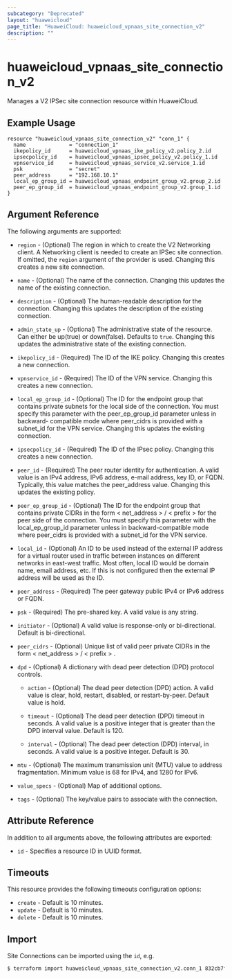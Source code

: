 ```yaml
---
subcategory: "Deprecated"
layout: "huaweicloud"
page_title: "HuaweiCloud: huaweicloud_vpnaas_site_connection_v2"
description: ""
---
```


# huaweicloud_vpnaas_site_connection_v2

Manages a V2 IPSec site connection resource within HuaweiCloud.

## Example Usage

```hcl
resource "huaweicloud_vpnaas_site_connection_v2" "conn_1" {
  name              = "connection_1"
  ikepolicy_id      = huaweicloud_vpnaas_ike_policy_v2.policy_2.id
  ipsecpolicy_id    = huaweicloud_vpnaas_ipsec_policy_v2.policy_1.id
  vpnservice_id     = huaweicloud_vpnaas_service_v2.service_1.id
  psk               = "secret"
  peer_address      = "192.168.10.1"
  local_ep_group_id = huaweicloud_vpnaas_endpoint_group_v2.group_2.id
  peer_ep_group_id  = huaweicloud_vpnaas_endpoint_group_v2.group_1.id
}
```

## Argument Reference

The following arguments are supported:

* `region` - (Optional) The region in which to create the V2 Networking client. A Networking client is needed to create
  an IPSec site connection. If omitted, the
  `region` argument of the provider is used. Changing this creates a new site connection.

* `name` - (Optional) The name of the connection. Changing this updates the name of the existing connection.

* `description` - (Optional) The human-readable description for the connection. Changing this updates the description of
  the existing connection.

* `admin_state_up` - (Optional) The administrative state of the resource. Can either be up(true) or down(false).
  Defaults to `true`. Changing this updates the administrative state of the existing connection.

* `ikepolicy_id` - (Required) The ID of the IKE policy. Changing this creates a new connection.

* `vpnservice_id` - (Required) The ID of the VPN service. Changing this creates a new connection.

* `local_ep_group_id` - (Optional) The ID for the endpoint group that contains private subnets for the local side of the
  connection. You must specify this parameter with the peer_ep_group_id parameter unless in backward- compatible mode
  where peer_cidrs is provided with a subnet_id for the VPN service. Changing this updates the existing connection.

* `ipsecpolicy_id` - (Required) The ID of the IPsec policy. Changing this creates a new connection.

* `peer_id` - (Required) The peer router identity for authentication. A valid value is an IPv4 address, IPv6 address,
  e-mail address, key ID, or FQDN. Typically, this value matches the peer_address value. Changing this updates the
  existing policy.

* `peer_ep_group_id` - (Optional) The ID for the endpoint group that contains private CIDRs in the form < net_address >
  / < prefix > for the peer side of the connection. You must specify this parameter with the local_ep_group_id parameter
  unless in backward-compatible mode where peer_cidrs is provided with a subnet_id for the VPN service.

* `local_id` - (Optional) An ID to be used instead of the external IP address for a virtual router used in traffic
  between instances on different networks in east-west traffic. Most often, local ID would be domain name, email
  address, etc. If this is not configured then the external IP address will be used as the ID.

* `peer_address` - (Required) The peer gateway public IPv4 or IPv6 address or FQDN.

* `psk` - (Required) The pre-shared key. A valid value is any string.

* `initiator` - (Optional) A valid value is response-only or bi-directional. Default is bi-directional.

* `peer_cidrs` - (Optional) Unique list of valid peer private CIDRs in the form < net_address > / < prefix > .

* `dpd` - (Optional) A dictionary with dead peer detection (DPD) protocol controls.
  + `action` - (Optional) The dead peer detection (DPD) action. A valid value is clear, hold, restart, disabled, or
      restart-by-peer. Default value is hold.

  + `timeout` - (Optional) The dead peer detection (DPD) timeout in seconds. A valid value is a positive integer that
      is greater than the DPD interval value. Default is 120.

  + `interval` - (Optional) The dead peer detection (DPD) interval, in seconds. A valid value is a positive integer.
      Default is 30.

* `mtu` - (Optional) The maximum transmission unit (MTU) value to address fragmentation. Minimum value is 68 for IPv4,
  and 1280 for IPv6.

* `value_specs` - (Optional) Map of additional options.

* `tags` - (Optional) The key/value pairs to associate with the connection.

## Attribute Reference

In addition to all arguments above, the following attributes are exported:

* `id` - Specifies a resource ID in UUID format.

## Timeouts

This resource provides the following timeouts configuration options:

* `create` - Default is 10 minutes.
* `update` - Default is 10 minutes.
* `delete` - Default is 10 minutes.

## Import

Site Connections can be imported using the `id`, e.g.

```bash
$ terraform import huaweicloud_vpnaas_site_connection_v2.conn_1 832cb7f3-59fe-40cf-8f64-8350ffc03272
```
